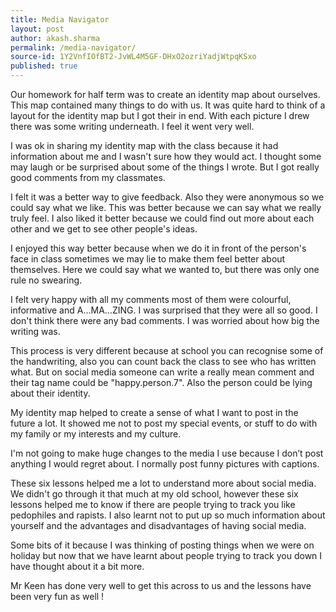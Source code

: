 ```yaml
---
title: Media Navigator
layout: post
author: akash.sharma
permalink: /media-navigator/
source-id: 1Y2VnfIOfBT2-JvWL4M5GF-DHxO2ozriYadjWtpqKSxo
published: true
---
```

Our homework for half term was to create an identity map about ourselves. This map contained many things to do with us. It was quite hard to think of a layout for the identity map but I got their in end. With each picture I drew there was some writing underneath. I feel it went very well.

I was ok in sharing my identity map with the class because it had information about me and I wasn't sure how they would act. I thought some may laugh or be surprised about some of the things I wrote. But I got really good comments from my classmates.

I felt it was a better way to give feedback. Also they were anonymous so we could say what we like. This was better because we can say what we really truly feel. I also liked it better because we could find out more about each other and we get to see other people's ideas.  

I enjoyed this way better because when we do it in front of the person's face in class sometimes we may lie to make them feel better about themselves. Here we could say what we wanted to, but there was only one rule no swearing.

I felt very happy with all my comments most of them were colourful, informative and A...MA...ZING. I was surprised that they were all so good. I don't think there were any bad comments. I was worried about how big the writing was.

This process is very different because at school you can recognise some of the handwriting, also you can count back the class to see who has written what. But on social media someone can write a really mean comment and their tag name could be "happy.person.7". Also the person could be lying about their identity.

My identity map helped to create a sense of what I want to post in the future a lot. It showed me not to post my special events, or stuff to do with my family or my interests and my culture.

I'm not going to make huge changes to the media I use because I don’t post anything I would regret about. I normally post funny pictures with captions.

These six lessons helped me a lot to understand more about social media. We didn't go through it that much at my old school, however these six lessons helped me to know if there are people trying to track you like pedophiles and rapists. I also learnt not to put up so much information about yourself and the advantages and disadvantages of having social media.

Some bits of it because I was thinking of posting things when we were on holiday but now that we have learnt about people trying to track you down I have thought about it a bit more.

Mr Keen has done very well to get this across to us and the lessons have been very fun as well !

